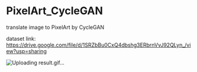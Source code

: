 # PixelArt_CycleGAN
translate image to PixelArt by CycleGAN

dataset link: https://drive.google.com/file/d/1SRZbBu0CxQ4dbshg3ERbrnVvJ92QLyn_/view?usp=sharing

![Uploading result.gif…]()
